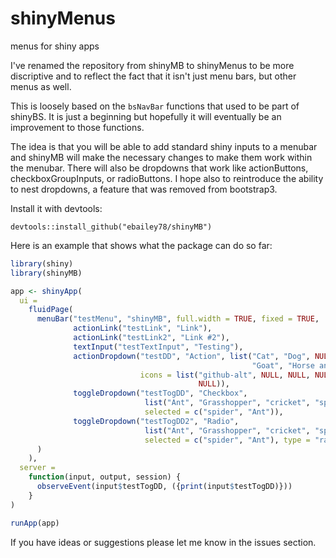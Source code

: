 # shinyMenus

menus for shiny apps

I've renamed the repository from shinyMB to shinyMenus to be more discriptive and to reflect the fact that it isn't just menu bars, but other menus as well.

This is loosely based on the `bsNavBar` functions that used to be part of shinyBS. It is just a beginning but hopefully 
it will eventually be an improvement to those functions.

The idea is that you will be able to add standard shiny inputs to a menubar and shinyMB will make the necessary changes 
to make them work within the menubar. There will also be dropdowns that work like actionButtons, checkboxGroupInputs, 
or radioButtons. I hope also to reintroduce the ability to nest dropdowns, a feature that was removed from bootstrap3.

Install it with devtools:

`devtools::install_github("ebailey78/shinyMB")`

Here is an example that shows what the package can do so far:

```R
library(shiny)
library(shinyMB)

app <- shinyApp(
  ui = 
    fluidPage(
      menuBar("testMenu", "shinyMB", full.width = TRUE, fixed = TRUE, 
              actionLink("testLink", "Link"),
              actionLink("testLink2", "Link #2"),
              textInput("testTextInput", "Testing"),
              actionDropdown("testDD", "Action", list("Cat", "Dog", NULL, "Rat", "Sheep", 
                                                      "Goat", "Horse and Buggy" = "hnb"),
                             icons = list("github-alt", NULL, NULL, NULL, "child", NULL, 
                                          NULL)),
              toggleDropdown("testTogDD", "Checkbox", 
                              list("Ant", "Grasshopper", "cricket", "spider"), 
                              selected = c("spider", "Ant")),
              toggleDropdown("testTogDD2", "Radio", 
                              list("Ant", "Grasshopper", "cricket", "spider"), 
                              selected = c("spider", "Ant"), type = "radio")
      )
    ),
  server = 
    function(input, output, session) {
      observeEvent(input$testTogDD, ({print(input$testTogDD)}))
    }
)

runApp(app)
```

If you have ideas or suggestions please let me know in the issues section.
